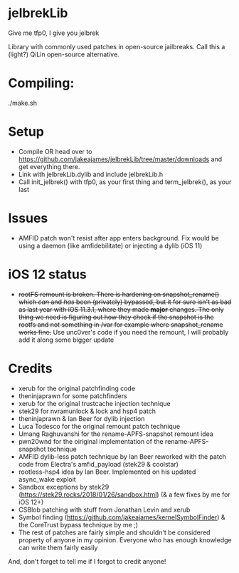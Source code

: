 # jelbrekLib
Give me tfp0, I give you jelbrek

Library with commonly used patches in open-source jailbreaks. Call this a (light?) QiLin open-source alternative.

# Compiling:

./make.sh

# Setup

- Compile OR head over to https://github.com/jakeajames/jelbrekLib/tree/master/downloads and get everything there.
- Link with jelbrekLib.dylib and include jelbrekLib.h
- Call init_jelbrek() with tfp0, as your first thing and term_jelbrek(), as your last

# Issues
- AMFID patch won't resist after app enters background. Fix would be using a daemon (like amfidebilitate) or injecting a dylib (iOS 11)

# iOS 12 status
- ~~rootFS remount is broken. There is hardening on snapshot_rename() which *can* and *has* been (privately) bypassed, but it for sure isn't as bad as last year with iOS 11.3.1, where they made **major** changes. The only thing we need is figuring out how they check if the snapshot is the rootfs and not something in /var for example where snapshot_rename works fine.~~ Use unc0ver's code if you need the remount, I will probably add it along some bigger update

# Credits

- xerub for the original patchfinding code
- theninjaprawn for some patchfinders
- xerub for the original trustcache injection technique
- stek29 for nvramunlock & lock and hsp4 patch
- theninjaprawn & Ian Beer for dylib injection
- Luca Todesco for the original remount patch technique
- Umang Raghuvanshi for the rename-APFS-snapshot remount idea
- pwn20wnd for the oiriginal implementation of the rename-APFS-snapshot technique
- AMFID dylib-less patch technique by Ian Beer reworked with the patch code from Electra's amfid_payload (stek29 & coolstar)
- rootless-hsp4 idea by Ian Beer. Implemented on his updated async_wake exploit
- Sandbox exceptions by stek29 (https://stek29.rocks/2018/01/26/sandbox.html) (& a few fixes by me for iOS 12+)
- CSBlob patching with stuff from Jonathan Levin and xerub
- Symbol finding (https://github.com/jakeajames/kernelSymbolFinder) & the CoreTrust bypass technique by me ;)
- The rest of patches are fairly simple and shouldn't be considered property of anyone in my opinion. Everyone who has enough knowledge can write them fairly easily

And, don't forget to tell me if I forgot to credit anyone!

